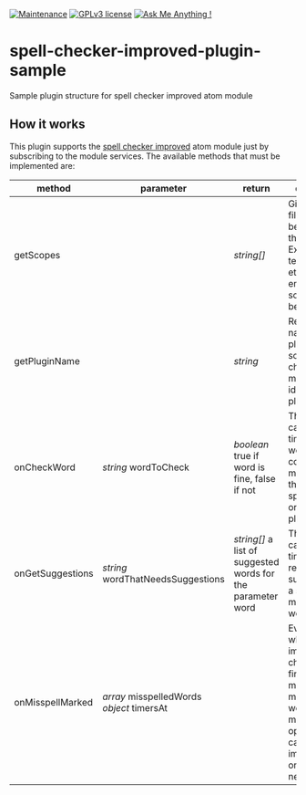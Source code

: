[![Maintenance](https://img.shields.io/badge/Maintained%3F-no-red.svg)](#)
[![GPLv3 license](https://img.shields.io/badge/License-GPLv3-blue.svg)](https://www.gnu.org/licenses/gpl-3.0.en.html)
[![Ask Me Anything !](https://img.shields.io/badge/Ask%20me-anything-1abc9c.svg)](https://github.com/marcelkohl)

# spell-checker-improved-plugin-sample
Sample plugin structure for spell checker improved atom module

## How it works
This plugin supports the [spell checker improved](https://github.com/marcelkohl/spell-checker-improved) atom module just by subscribing to the module services.
The available methods that must be implemented are:

| method | parameter  | return  | description  |
|---|---|---|---|
|getScopes| |<em>string[]</em>|Gives a list of file scopes to be covered by the plugin. Ex.:source.js, text.html.basic, etc. Live empty if the scope could be any.|
|getPluginName| |<em>string</em>|Returns the name of the plugin/module so the spell checker module can identify this plugin|
|onCheckWord|<em>string</em> wordToCheck|<em>boolean</em> true if word is fine, false if not|This method is called every time that a word was considered misspelled by the default spell checker or other plugins|
|onGetSuggestions|<em>string</em> wordThatNeedsSuggestions|<em>string[]</em> a list of suggested words for the parameter word|This method is called every time the user requests for suggestions of a specific misspelled word|
|onMisspellMarked|<em>array</em> misspelledWords<br /><em>object</em> timersAt||Event called when the improved spell checker finishes to mark the misspelled words.This method is optional and can be implemented only when is needed.|
